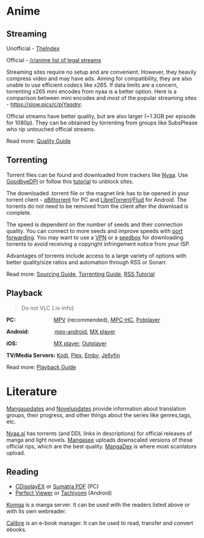 # Anime

## Streaming

Unofficial - [TheIndex](https://theindex.moe/)

Official - [/r/anime list of legal streams](https://www.reddit.com/r/anime/wiki/legal_streams)

Streaming sites require no setup and are convenient. However, they heavily compress video and may have ads. Aiming for compatibility, they are also unable to use efficient codecs like x265. If data limits are a concern, torrenting x265 mini encodes from nyaa is a better option. Here is a comparison between mini encodes and most of the popular streaming sites - https://slow.pics/c/pjYaqdnr. 

Official streams have better quality, but are also larger (~1.3GB per episode for 1080p). They can be obtained by torrenting from groups like SubsPlease who rip untouched official streams.

Read more: [Quality Guide](/guides/quality)

## Torrenting

Torrent files can be found and downloaded from trackers like [Nyaa](https://nyaa.si). Use [GoodbyeDPI](https://github.com/ValdikSS/GoodbyeDPI) or follow this [tutorial](/tutorials/unblock) to unblock sites. 

The downloaded .torrent file or the magnet link has to be opened in your torrent client - [qBittorrent](https://www.qbittorrent.org/download.php) for PC and [LibreTorrent](https://play.google.com/store/apps/details?id=org.proninyaroslav.libretorrent)/[Flud](https://play.google.com/store/apps/details?id=com.delphicoder.flud) for Android. The torrents do not need to be removed from the client after the download is complete.

The speed is dependent on the number of seeds and their connection quality. You can connect to more seeds and improve speeds with [port forwarding](/en/guides/torrenting#how-to-port-forward). You may want to use a [VPN](/en/faq/vpn) or a [seedbox](/en/guides/torrenting#what-is-a-seedbox) for downloading torrents to avoid receiving a copyright infringement notice from your ISP.

Advantages of torrents include access to a large variety of options with better quality/size ratios and automation through RSS or Sonarr.

Read more: [Sourcing Guide](/guides/sourcing), [Torrenting Guide](/en/guides/torrenting), [RSS Tutorial](/tutorials/rss)

## Playback

> Do not VLC
{.is-info}

**PC:** &ensp; &ensp;&ensp;&ensp;&ensp;&ensp;&ensp;&ensp;&ensp;&ensp; &ensp; &ensp;[MPV](https://mpv.io/installation/) (recommended), [MPC-HC](https://github.com/clsid2/mpc-hc/releases), [Potplayer](https://potplayer.daum.net)

**Android:** &ensp;&ensp;&ensp;&ensp;&ensp;&ensp;&ensp;&ensp;&ensp;[mpv-android](https://play.google.com/store/apps/details?id=is.xyz.mpv&hl=lv&gl=US), [MX player](https://play.google.com/store/apps/details?id=com.mxtech.videoplayer.ad&hl=lv&gl=US)

**iOS:** &ensp; &ensp;&ensp;&ensp;&ensp;&ensp;&ensp;&ensp;&ensp;&ensp;&ensp;&ensp; [MX player](https://apps.apple.com/in/app/mx-player/id1429703801), [Outplayer](https://apps.apple.com/us/app/outplayer/id1449923287)

**TV/Media Servers:** [Kodi](https://kodi.tv), [Plex](https://www.plex.tv/), [Emby](https://emby.media/), [Jellyfin](https://jellyfin.org/)

Read more: [Playback Guide](/en/guides/playback)

# Literature

[Mangaupdates](https://www.mangaupdates.com/) and [Novelupdates](https://www.novelupdates.com/) provide information about translation groups, their progress, and other things about the series like genres,tags, etc. 

[Nyaa.si](https://nyaa.si/) has torrents (and DDL links in descriptions) for official releases of manga and light novels. [Mangasee](https://mangasee123.com/) uploads downscaled versions of these official rips, which are the best quality. [MangaDex](https://mangadex.org/) is where most scanlators upload.

## Reading 

- [CDisplayEX](https://www.cdisplayex.com/) or [Sumatra PDF](https://www.sumatrapdfreader.org/free-pdf-reader) (PC)
- [Perfect Viewer](https://play.google.com/store/apps/details?id=com.rookiestudio.perfectviewer) or [Tachiyomi](https://tachiyomi.org/) (Android)



[Komga](https://komga.org/) is a manga server. It can be used with the readers listed above or with its own webreader.

[Calibre](https://calibre-ebook.com/) is an e-book manager. It can be used to read, transfer and convert ebooks.